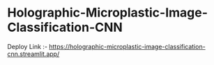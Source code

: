 # Holographic-Microplastic-Image-Classification-CNN

Deploy Link :- https://holographic-microplastic-image-classification-cnn.streamlit.app/
